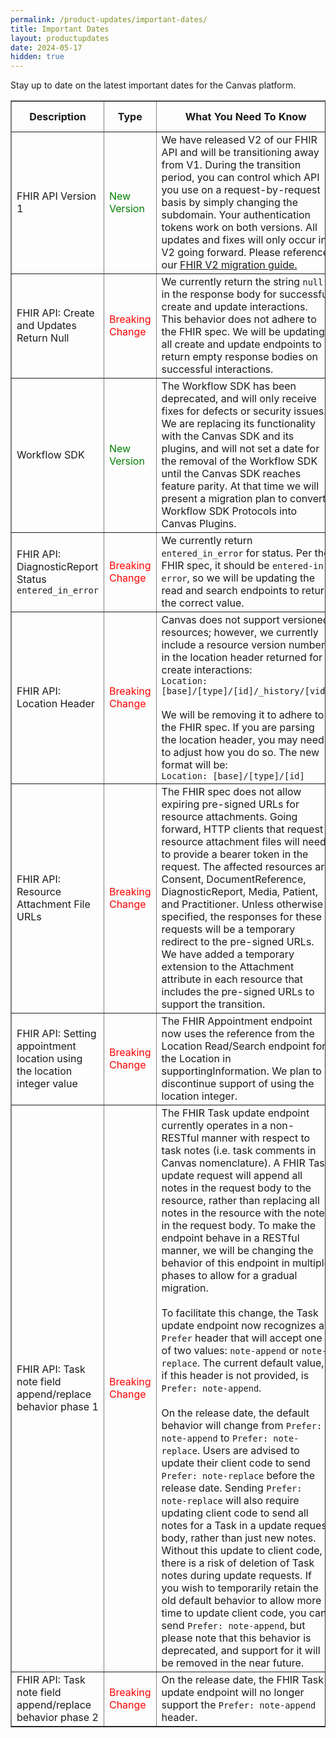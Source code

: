```yaml
---
permalink: /product-updates/important-dates/
title: Important Dates
layout: productupdates	
date: 2024-05-17
hidden: true
---
```

Stay up to date on the latest important dates for the Canvas platform.

<table border="1" style="table-layout: fixed; width: 100%">
  <colgroup>
    <col width="18%">
    <col width="12%">
    <col width="48%">
    <col width="11%">
    <col width="11%">
  </colgroup>
  <thead>
    <tr>
      <th>Description</th>
      <th>Type</th>
      <th>What You Need To Know</th>
      <th>Release Date</th>
      <th>End of Life</th>
    </tr>
  </thead>
  <tbody>
    <tr>
      <td>FHIR API Version 1</td>
      <td style="color: green;">New Version</td>
      <td>We have released V2 of our FHIR API and will be transitioning away from V1. During the transition period, you can control which API you use on a request-by-request basis by simply changing the subdomain. Your authentication tokens work on both versions. All updates and fixes will only occur in V2 going forward. Please reference our <a href="/guides/fhir-v2-migration-guide/">FHIR V2 migration guide.</a></td>
      <td></td>
      <td>06/28/2024</td>
    </tr>
    <tr>
      <td>FHIR API: Create and Updates Return Null</td>
      <td style="color: red;">Breaking Change</td>
      <td>We currently return the string <code>null</code> in the response body for successful create and update interactions. This behavior does not adhere to the FHIR spec. We will be updating all create and update endpoints to return empty response bodies on successful interactions.</td>
      <td>07/02/2024</td>
      <td></td>
    </tr>
    <tr>
      <td>Workflow SDK</td>
      <td style="color: green;">New Version</td>
      <td>The Workflow SDK has been deprecated, and will only receive fixes for defects or security issues. We are replacing its functionality with the Canvas SDK and its plugins, and will not set a date for the removal of the Workflow SDK until the Canvas SDK reaches feature parity. At that time we will present a migration plan to convert Workflow SDK Protocols into Canvas Plugins.</td>
      <td></td>
      <td>TBD<br/>(Not Soon)</td>
    </tr>
    <tr>
      <td>FHIR API: DiagnosticReport Status <code>entered_in_error</code></td>
      <td style="color: red;">Breaking Change</td>
      <td>We currently return <code>entered_in_error</code> for status. Per the FHIR spec, it should be <code>entered-in-error</code>, so we will be updating the read and search endpoints to return the correct value.</td>
      <td>07/02/2024</td>
      <td></td>
    </tr>
    <tr>
      <td>FHIR API: Location Header</td>
      <td style="color: red;">Breaking Change</td>
      <td>Canvas does not support versioned resources; however, we currently include a resource version number in the location header returned for create interactions:<br>
      <code>Location: [base]/[type]/[id]/_history/[vid]</code><br><br>
      We will be removing it to adhere to the FHIR spec. If you are parsing the location header, you may need to adjust how you do so. The new format will be:<br>
      <code>Location: [base]/[type]/[id]</code></td>
      <td>07/02/2024</td>
      <td></td>
    </tr>
    <tr>
      <td>FHIR API: Resource Attachment File URLs</td>
      <td style="color: red;">Breaking Change</td>
      <td>The FHIR spec does not allow expiring pre-signed URLs for resource attachments. Going forward, HTTP clients that request resource attachment files will need to provide a bearer token in the request. The affected resources are Consent, DocumentReference, DiagnosticReport, Media, Patient, and Practitioner. Unless otherwise specified, the responses for these requests will be a temporary redirect to the pre-signed URLs. We have added a temporary extension to the Attachment attribute in each resource that includes the pre-signed URLs to support the transition.</td>
      <td><small>12/05/2024 <br> (updates to the existing Attachment attribute)</small></td>
      <td><small>TBD <br> (removing the temporary extension)</small></td>
    </tr>
    <tr>
      <td>FHIR API: Setting appointment location using the location integer value</td>
      <td style="color: red;">Breaking Change</td>
      <td>The FHIR Appointment endpoint now uses the reference from the Location Read/Search endpoint for the Location in supportingInformation. We plan to discontinue support of using the location integer.</td>
      <td>TBD</td>
      <td></td>
    </tr>
    <tr>
      <td>FHIR API: Task note field append/replace behavior phase 1</td>
      <td style="color: red;">Breaking Change</td>
      <td>The FHIR Task update endpoint currently operates in a non-RESTful manner with respect to task notes (i.e. task comments in Canvas nomenclature). A FHIR Task update request will append all notes in the request body to the resource, rather than replacing all notes in the resource with the notes in the request body. To make the endpoint behave in a RESTful manner, we will be changing the behavior of this endpoint in multiple phases to allow for a gradual migration.<br><br>To facilitate this change, the Task update endpoint now recognizes a <code>Prefer</code> header that will accept one of two values: <code>note-append</code> or <code>note-replace</code>. The current default value, if this header is not provided, is <code>Prefer: note-append</code>.<br><br>On the release date, the default behavior will change from <code>Prefer: note-append</code> to <code>Prefer: note-replace</code>. Users are advised to update their client code to send <code>Prefer: note-replace</code> before the release date. Sending <code>Prefer: note-replace</code> will also require updating client code to send all notes for a Task in a update request body, rather than just new notes. Without this update to client code, there is a risk of deletion of Task notes during update requests. If you wish to temporarily retain the old default behavior to allow more time to update client code, you can send <code>Prefer: note-append</code>, but please note that this behavior is deprecated, and support for it will be removed in the near future.</td>
      <td>03/03/2025</td>
      <td></td>
    </tr>
    <tr>
      <td>FHIR API: Task note field append/replace behavior phase 2</td>
      <td style="color: red;">Breaking Change</td>
      <td>On the release date, the FHIR Task update endpoint will no longer support the <code>Prefer: note-append</code> header.</td>
      <td>04/07/2025</td>
      <td></td>
    </tr>
</tbody>
</table>
